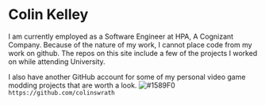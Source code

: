 # Colin Kelley #

I am currently employed as a Software Engineer at HPA, A Cognizant Company. Because of the nature of my work, I cannot place code from my work on github. 
The repos on this site include a few of the projects I worked on while attending University.

I also have another GitHub account for some of my personal video game modding projects that are worth a look.
![#1589F0](https://via.placeholder.com/15/1589F0/000000?text=+) `https://github.com/colinswrath`
